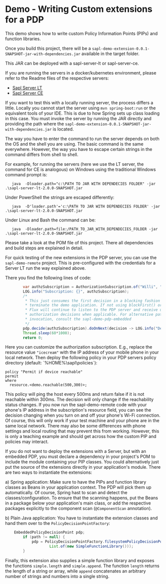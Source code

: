 # Demo - Writing Custom extensions for a PDP

This demo shows how to write custom Policy Information Points (PIPs) and function libraries.

Once you build this project, there will be a `sapl-demo-extension-0.0.1-SNAPSHOT-jar-with-dependencies.jar` available in the target folder.

This JAR can be deployed with a sapl-server-lt or sapl-server-ce. 

If you are running the servers in a docker/kubernetes environment, please refer to the Readme files of the respective servers:

* [Sapl Server LT](https://github.com/heutelbeck/sapl-policy-engine/tree/master/sapl-server-lt)
* [Sapl Server CE](https://github.com/heutelbeck/sapl-server/tree/main/sapl-server-ce)

If you want to test this with a locally running server, the process differs a little. Locally you cannot start the server using `mvn spring-boot:run` or the equivalent tools of your IDE. This is due to how Spring sets up class loading in this case. You must invoke the server by running the JAR directly and providing  the path where the `sapl-demo-extension-0.0.1-SNAPSHOT-jar-with-dependencies.jar` is located.

The way you have to enter the command to run the server depends on both the OS and the shell you are using. The basic command is the same everywhere. However, the way you have to escape certain strings in the command differs from shell to shell.

For example, for running the servers (here we use the LT server, the command for CE is analogous) on Windows using the traditional Windows command prompt is:

```
   java  -Dloader.path="c:\PATH TO JAR WITH DEPENDECIES FOLDER" -jar .\sapl-server-lt-2.0.0-SNAPSHOT.jar
```

Under PowerShell the strings are escaped differently:

```
   java  -D'loader.path'='c:\PATH TO JAR WITH DEPENDECIES FOLDER' -jar .\sapl-server-lt-2.0.0-SNAPSHOT.jar
```

Under Linux and Bash the command can be:

```
   java  -Dloader.path=file:/PATH_TO_JAR_WITH_DEPENDECIES_FOLDER -jar .\sapl-server-lt-2.0.0-SNAPSHOT.jar
```

Please take a look at the POM file of this project. There all dependencies and build steps are explained in detail. 

For quick testing of the new extensions in the PDP server, you can use the `sapl-demo-remote` project. This is pre-configured with the credentials for a Server LT run the way explained above.

There you find the following lines of code: 

```java
		var authzSubscription = AuthorizationSubscription.of("Willi", "eat", "icecream");
		LOG.info("Subscription: {}", authzSubscription);
		/*
		 * This just consumes the first decision in a blocking fashion to quickly
		 * terminate the demo application. If not using blockFirst() or take(1), the
		 * Flux will continue to listen to the PDP server and receive updated
		 * authorization decisions when applicable. For alternative patterns of
		 * invocation, consult the sapl-demo-pdp-embedded
		 */
		pdp.decide(authzSubscription).doOnNext(decision -> LOG.info("Decision: {}", decision)).subscribe();
		Thread.sleep(60*1000);
		return 0;
```

Here you can customize the authorization subscription. E.g., replace the resource value `"icecream"` with the IP address of your mobile phone in your local network. 
Then deploy the following policy in your PDP servers policy directory (default: `%HOME%\sapl\policies´):

```
policy "Permit if device reachable"
permit
where 
  resource.<demo.reachable(500,300)>;
```

This policy will ping the host every 500ms and return false if it is not reachable within 300ms. The decision will only change if the reachability status changes. If you now run the sapl-demo-remote code with your phone's IP address in the subscription's resource field, you can see the decision changing when you turn on and off your phone's Wi-Fi connection. Of course, this will only work if your test machine and your phone are in the same local network. There may also be some differences with phone settings and local routing that may prevent this from working. However, this is only a teaching example and should get across how the custom PIP and policies may interact.

If you do not want to deploy the extensions with a Server, but with an embedded PDP, you must declare a dependency in your project's POM to include the module containing your PIP classes. You could alternatively just put the source of the extensions directly in your application's module.
There are two ways to instantiate the extensions:

a) Spring application: Make sure to have the PIPs and function library classes as Beans in your application context. The PDP will pick them up automatically. Of course, Spring hast to scan and detect the classes/configuration. 
To ensure that the scanning happens, put the Beans in a package below your application's main class, or add the respective packages explicitly to the component scan (`@ComponentScan` annotation).

b) Plain Java application: You have to instantiate the extension classes and hand them over to the `PolicyDecisionPointFactory`:

```java
	EmbeddedPolicyDecisionPoint pdp;
		if (path != null) {
			pdp = PolicyDecisionPointFactory.filesystemPolicyDecisionPoint(path, List.of(new EchoPIP()),
					List.of(new SimpleFunctionLibrary()));
		}
```

Finally, this extension also supplies a simple function library and exposes the functions `simple.length` and `simple.append`. The function `length` returns the length of a string or array, while `append` concatenates an arbitrary number of strings and numbers into a single string.

